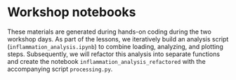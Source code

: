 # Workshop notebooks

These materials are generated during hands-on coding during the two workshop days. As part of the lessons, we iteratively build an analysis script (`inflammation_analysis.ipynb`) to combine loading, analyzing, and plotting steps. Subsequently, we will refactor this analysis into separate functions and create the notebook `inflammation_analysis_refactored` with the accompanying script `processing.py`.
